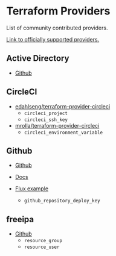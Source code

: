 

# Terraform Providers 

List of community contributed providers. 

[Link to officially supported providers.](https://www.terraform.io/docs/providers/)

## Active Directory 

- [Github](https://github.com/GSLabDev/terraform-provider-ad)

## CircleCI 

- [edahlseng/terraform-provider-circleci](https://github.com/edahlseng/terraform-provider-circleci)
    - `circleci_project` 
    - `circleci_ssh_key`
- [mrolla/terraform-provider-circleci](https://github.com/mrolla/terraform-provider-circleci)
    - `circleci_environment_variable`


## Github 

- [Github](https://github.com/terraform-providers/terraform-provider-github)
- [Docs](https://www.terraform.io/docs/providers/github/index.html)

- [Flux example](https://github.com/limejump/terraform-k8s-flux-bootstrap/blob/master/github.tf)
    - `github_repository_deploy_key`
    

## freeipa 
- [Github](https://github.com/fiveai/terraform-provider-freeipa)
    - `resource_group`
    - `resource_user`


